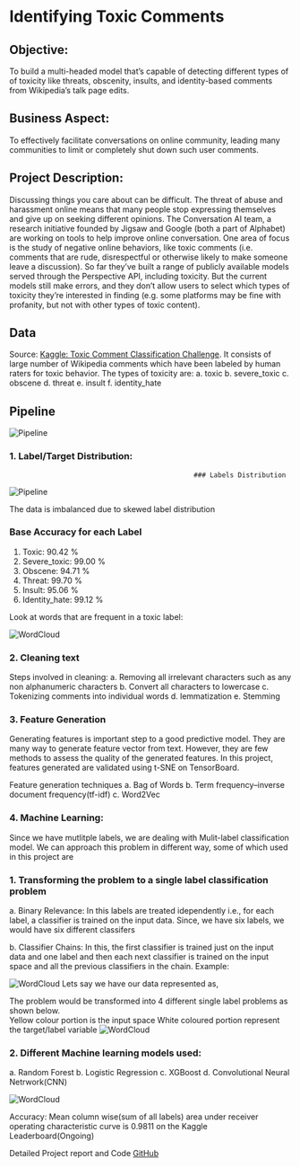 # Identifying Toxic Comments

## Objective:
To build a multi-headed model that’s capable of detecting different types of of toxicity like threats, obscenity, insults, and identity-based comments from Wikipedia’s talk page edits.

## Business Aspect:
To effectively facilitate conversations on online community, leading many communities to limit or completely shut down such user comments.

## Project Description:
Discussing things you care about can be difficult. The threat of abuse and harassment online means that many people stop expressing themselves and give up on seeking different opinions. 
The Conversation AI team, a research initiative founded by Jigsaw and Google (both a part of Alphabet) are working on tools to help improve online conversation. One area of focus is the study of negative online behaviors, like toxic comments (i.e. comments that are rude, disrespectful or otherwise likely to make someone leave a discussion). So far they’ve built a range of publicly available models served through the Perspective API, including toxicity. But the current models still make errors, and they don’t allow users to select which types of toxicity they’re interested in finding (e.g. some platforms may be fine with profanity, but not with other types of toxic content).

## Data
Source: [Kaggle: Toxic Comment Classification Challenge](https://www.kaggle.com/c/jigsaw-toxic-comment-classification-challenge). It consists of large number of Wikipedia comments which have been labeled by human raters for toxic behavior. 
The types of toxicity are:
  a. toxic
  b. severe_toxic
  c. obscene
  d. threat
  e. insult
  f. identity_hate


## Pipeline

![Pipeline](img_ph/Toxic.png)
### 1. Label/Target Distribution:

                                                  ### Labels Distribution
                                                  
![Pipeline](img_ph/label_distribution.png)

The data is imbalanced due to skewed label distribution

### Base Accuracy for each Label
  1. Toxic: 90.42 %
  2. Severe_toxic: 99.00 %
  3. Obscene: 94.71 %
  4. Threat: 99.70 %
  5. Insult: 95.06 %
  6. Identity_hate: 99.12 %

Look at words that are frequent in a toxic label:

![WordCloud](img_ph/word_cloud.png)



### 2. Cleaning text
Steps involved in cleaning:
  a. Removing all irrelevant characters such as any non alphanumeric characters
  b. Convert all characters to lowercase
  c. Tokenizing comments into individual words
  d. lemmatization
  e. Stemming

### 3. Feature Generation
Generating features is important step to a good predictive model. They are many way to generate feature vector from text. However, they are few methods to assess the quality of the generated features. In this project, features generated are validated using t-SNE on TensorBoard.

Feature generation techniques
  a. Bag of Words
  b. Term frequency–inverse document frequency(tf-idf)
  c. Word2Vec
  
### 4. Machine Learning:
Since we have mutlitple labels, we are dealing with Mulit-label classification model. We can approach this problem in different way, some of which used in this project are

### 1. Transforming the problem to a single label classification problem
  a. Binary Relevance: In this labels are treated idependently i.e., for each label, a classifier is trained on the input data. Since, we have six labels, we would have six different classifers
  
  b. Classifier Chains: In this, the first classifier is trained just on the input data and one label and then each next classifier is trained on the input space and all the previous classifiers in the chain.
  Example:
  
  ![WordCloud](img_ph/chain_1.png)
  Lets say we have our data represented as,
  
  The problem would be transformed into 4 different single label problems as shown below.  
    Yellow colour portion is the input space 
    White coloured portion represent the target/label variable
  ![WordCloud](img_ph/Chain_2.png)

### 2. Different Machine learning models used:
  a. Random Forest
  b. Logistic Regression
  c. XGBoost
  d. Convolutional Neural Netrwork(CNN)
  
  ![WordCloud](img_ph/binvschain.png)
  

Accuracy: Mean column wise(sum of all labels) area under receiver operating characteristic curve is 0.9811 on the Kaggle Leaderboard(Ongoing)

Detailed Project report and Code
[GitHub](https://github.com/cjvegi/Toxic-Comment-Challenge)
